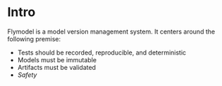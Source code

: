 # Intro

Flymodel is a model version management system. It centers around the following premise:

- Tests should be recorded, reproducible, and deterministic
- Models must be immutable
- Artifacts must be validated
- _Safety_
